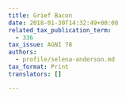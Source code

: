```yaml
---
title: Grief Bacon
date: 2018-01-30T14:32:49+00:00
related_tax_publication_term:
  - 336
tax_issue: AGNI 78
authors:
  - profile/selena-anderson.md
tax_format: Print
translators: []

---
```

